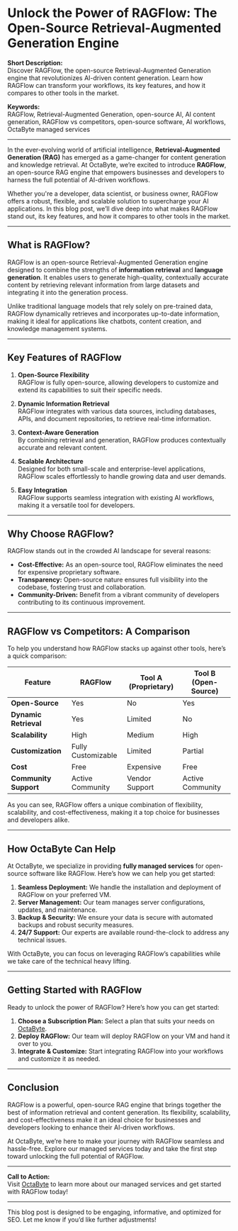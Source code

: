 # Unlock the Power of RAGFlow: The Open-Source Retrieval-Augmented Generation Engine  

**Short Description:**  
Discover RAGFlow, the open-source Retrieval-Augmented Generation engine that revolutionizes AI-driven content generation. Learn how RAGFlow can transform your workflows, its key features, and how it compares to other tools in the market.  

**Keywords:**  
RAGFlow, Retrieval-Augmented Generation, open-source AI, AI content generation, RAGFlow vs competitors, open-source software, AI workflows, OctaByte managed services  

---

In the ever-evolving world of artificial intelligence, **Retrieval-Augmented Generation (RAG)** has emerged as a game-changer for content generation and knowledge retrieval. At OctaByte, we’re excited to introduce **RAGFlow**, an open-source RAG engine that empowers businesses and developers to harness the full potential of AI-driven workflows.  

Whether you're a developer, data scientist, or business owner, RAGFlow offers a robust, flexible, and scalable solution to supercharge your AI applications. In this blog post, we’ll dive deep into what makes RAGFlow stand out, its key features, and how it compares to other tools in the market.  

---

## What is RAGFlow?  

RAGFlow is an open-source Retrieval-Augmented Generation engine designed to combine the strengths of **information retrieval** and **language generation**. It enables users to generate high-quality, contextually accurate content by retrieving relevant information from large datasets and integrating it into the generation process.  

Unlike traditional language models that rely solely on pre-trained data, RAGFlow dynamically retrieves and incorporates up-to-date information, making it ideal for applications like chatbots, content creation, and knowledge management systems.  

---

## Key Features of RAGFlow  

1. **Open-Source Flexibility**  
   RAGFlow is fully open-source, allowing developers to customize and extend its capabilities to suit their specific needs.  

2. **Dynamic Information Retrieval**  
   RAGFlow integrates with various data sources, including databases, APIs, and document repositories, to retrieve real-time information.  

3. **Context-Aware Generation**  
   By combining retrieval and generation, RAGFlow produces contextually accurate and relevant content.  

4. **Scalable Architecture**  
   Designed for both small-scale and enterprise-level applications, RAGFlow scales effortlessly to handle growing data and user demands.  

5. **Easy Integration**  
   RAGFlow supports seamless integration with existing AI workflows, making it a versatile tool for developers.  

---

## Why Choose RAGFlow?  

RAGFlow stands out in the crowded AI landscape for several reasons:  

- **Cost-Effective:** As an open-source tool, RAGFlow eliminates the need for expensive proprietary software.  
- **Transparency:** Open-source nature ensures full visibility into the codebase, fostering trust and collaboration.  
- **Community-Driven:** Benefit from a vibrant community of developers contributing to its continuous improvement.  

---

## RAGFlow vs Competitors: A Comparison  

To help you understand how RAGFlow stacks up against other tools, here’s a quick comparison:  

| Feature                | RAGFlow               | Tool A (Proprietary) | Tool B (Open-Source) |  
|------------------------|-----------------------|----------------------|----------------------|  
| **Open-Source**        | Yes                   | No                   | Yes                  |  
| **Dynamic Retrieval**  | Yes                   | Limited              | No                   |  
| **Scalability**        | High                  | Medium               | High                 |  
| **Customization**      | Fully Customizable    | Limited              | Partial              |  
| **Cost**               | Free                  | Expensive            | Free                 |  
| **Community Support**  | Active Community      | Vendor Support       | Active Community     |  

As you can see, RAGFlow offers a unique combination of flexibility, scalability, and cost-effectiveness, making it a top choice for businesses and developers alike.  

---

## How OctaByte Can Help  

At OctaByte, we specialize in providing **fully managed services** for open-source software like RAGFlow. Here’s how we can help you get started:  

1. **Seamless Deployment:** We handle the installation and deployment of RAGFlow on your preferred VM.  
2. **Server Management:** Our team manages server configurations, updates, and maintenance.  
3. **Backup & Security:** We ensure your data is secure with automated backups and robust security measures.  
4. **24/7 Support:** Our experts are available round-the-clock to address any technical issues.  

With OctaByte, you can focus on leveraging RAGFlow’s capabilities while we take care of the technical heavy lifting.  

---

## Getting Started with RAGFlow  

Ready to unlock the power of RAGFlow? Here’s how you can get started:  

1. **Choose a Subscription Plan:** Select a plan that suits your needs on [OctaByte](https://octabyte.io).  
2. **Deploy RAGFlow:** Our team will deploy RAGFlow on your VM and hand it over to you.  
3. **Integrate & Customize:** Start integrating RAGFlow into your workflows and customize it as needed.  

---

## Conclusion  

RAGFlow is a powerful, open-source RAG engine that brings together the best of information retrieval and content generation. Its flexibility, scalability, and cost-effectiveness make it an ideal choice for businesses and developers looking to enhance their AI-driven workflows.  

At OctaByte, we’re here to make your journey with RAGFlow seamless and hassle-free. Explore our managed services today and take the first step toward unlocking the full potential of RAGFlow.  

---

**Call to Action:**  
Visit [OctaByte](https://octabyte.io) to learn more about our managed services and get started with RAGFlow today!  

--- 

This blog post is designed to be engaging, informative, and optimized for SEO. Let me know if you’d like further adjustments!